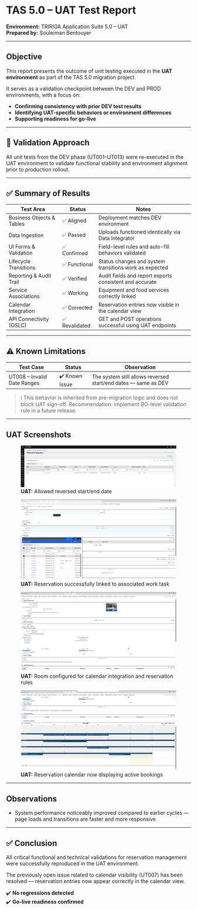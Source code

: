 #   TAS 5.0 – UAT Test Report

**Environment:** TRIRIGA Application Suite 5.0 – UAT  
**Prepared by:** Souleiman Bentouyer  
<!-- {docsify-updated} -->

---

##  Objective

This report presents the outcome of unit testing executed in the **UAT environment** as part of the TAS 5.0 migration project.

It serves as a validation checkpoint between the DEV and PROD environments, with a focus on:

- **Confirming consistency with prior DEV test results**
- **Identifying UAT-specific behaviors or environment differences** 
- **Supporting readiness for go-live**

---

## 🧪 Validation Approach

All unit tests from the DEV phase (UT001–UT013) were re-executed in the UAT environment to validate functional stability and environment alignment prior to production rollout.

---

## ✅ Summary of Results

| Test Area                  | Status       | Notes |
|----------------------------|--------------|-------|
| Business Objects & Tables  | ✅ Aligned    | Deployment matches DEV environment |
| Data Ingestion             | ✅ Passed     | Uploads functioned identically via Data Integrator |
| UI Forms & Validation      | ✅ Confirmed  | Field-level rules and auto-fill behaviors validated |
| Lifecycle Transitions      | ✅ Functional | Status changes and system transitions work as expected |
| Reporting & Audit Trail    | ✅ Verified   | Audit fields and report exports consistent and accurate |
| Service Associations       | ✅ Working    | Equipment and food services correctly linked |
| Calendar Integration       | ✅ Corrected  | Reservation entries now visible in the calendar view |
| API Connectivity (OSLC)    | ✅ Revalidated | GET and POST operations successful using UAT endpoints |

---

## ⚠️ Known Limitations

| Test Case | Status | Observation |
|-----------|--------|-------------|
| UT008 – Invalid Date Ranges | ✔️ Known Issue | The system still allows reversed start/end dates — same as DEV |

> ℹ️ This behavior is inherited from pre-migration logic and does not block UAT sign-off. Recommendation: implement BO-level validation rule in a future release.

---

##  UAT Screenshots


<figure>
  <img src="./uat/screenshots/reversedstartend.png" alt="Reversed Start End">
  <figcaption><strong>UAT:</strong> Allowed reversed start/end date</figcaption>
</figure>

<figure>
  <img src="./uat/screenshots/TaskLinkage.png" alt="Reservation linked to task">
  <figcaption><strong>UAT:</strong> Reservation successfully linked to associated work task</figcaption>
</figure>

<figure>
  <img src="./uat/screenshots/uat-space-details.png" alt="Room configuration in UAT">
  <figcaption><strong>UAT:</strong> Room configured for calendar integration and reservation rules</figcaption>
</figure>

<figure>
  <img src="./uat/screenshots/uat-calendar-availability.png" alt="Calendar view with UAT reservations">
  <figcaption><strong>UAT:</strong> Reservation calendar now displaying active bookings</figcaption>
</figure>

---

##  Observations

- System performance noticeably improved compared to earlier cycles — page loads and transitions are faster and more responsive  
---

## ✅ Conclusion

All critical functional and technical validations for reservation management were successfully reproduced in the UAT environment.

The previously open issue related to calendar visibility (UT007) has been resolved — reservation entries now appear correctly in the calendar view.

✔️ **No regressions detected**  
✔️ **Go-live readiness confirmed**
 